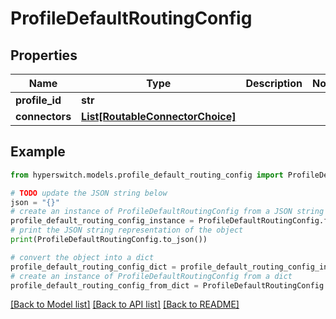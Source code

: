 # ProfileDefaultRoutingConfig


## Properties

Name | Type | Description | Notes
------------ | ------------- | ------------- | -------------
**profile_id** | **str** |  | 
**connectors** | [**List[RoutableConnectorChoice]**](RoutableConnectorChoice.md) |  | 

## Example

```python
from hyperswitch.models.profile_default_routing_config import ProfileDefaultRoutingConfig

# TODO update the JSON string below
json = "{}"
# create an instance of ProfileDefaultRoutingConfig from a JSON string
profile_default_routing_config_instance = ProfileDefaultRoutingConfig.from_json(json)
# print the JSON string representation of the object
print(ProfileDefaultRoutingConfig.to_json())

# convert the object into a dict
profile_default_routing_config_dict = profile_default_routing_config_instance.to_dict()
# create an instance of ProfileDefaultRoutingConfig from a dict
profile_default_routing_config_from_dict = ProfileDefaultRoutingConfig.from_dict(profile_default_routing_config_dict)
```
[[Back to Model list]](../README.md#documentation-for-models) [[Back to API list]](../README.md#documentation-for-api-endpoints) [[Back to README]](../README.md)


